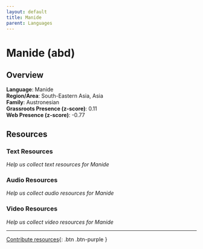 ```yaml
---
layout: default
title: Manide
parent: Languages
---
```


# Manide (abd)

## Overview

**Language**: Manide  
**Region/Area**: South-Eastern Asia, Asia  
**Family**: Austronesian  
**Grassroots Presence (z-score)**: 0.11  
**Web Presence (z-score)**: -0.77  

## Resources

### Text Resources
*Help us collect text resources for Manide*

### Audio Resources
*Help us collect audio resources for Manide*

### Video Resources
*Help us collect video resources for Manide*

---

[Contribute resources](https://forms.office.com/e/1SfLJx3u1r){: .btn .btn-purple }
